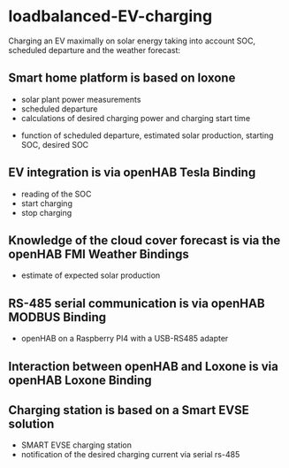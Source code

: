 # loadbalanced-EV-charging
Charging an EV maximally on solar energy taking into account SOC, scheduled departure and the weather forecast:

## Smart home platform is based on loxone
- solar plant power measurements
- scheduled departure
- calculations of desired charging power and charging start time 

+ function of scheduled departure, estimated solar production, starting SOC, desired SOC

## EV integration is via openHAB Tesla Binding
- reading of the SOC 
- start charging
- stop charging

## Knowledge of the cloud cover forecast is via the openHAB FMI Weather Bindings
- estimate of expected solar production

## RS-485 serial communication is via openHAB MODBUS Binding
- openHAB on a Raspberry PI4 with a USB-RS485 adapter
    
## Interaction between openHAB and Loxone is via openHAB Loxone Binding

## Charging station is based on a Smart EVSE solution
- SMART EVSE charging station
- notification of the desired charging current via serial rs-485
    
  
 


